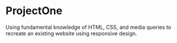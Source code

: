 # ProjectOne
Using fundamental knowledge of HTML, CSS, and media queries to recreate an existing website using responsive design.
